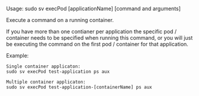 Usage: sudo sv execPod [applicationName] [command and arguments]

Execute a command on a running container.

If you have more than one contianer per application the specific pod / container needs to be specified when running this command, or you will just be executing the command on the first pod / container for that application.

Example:
```
Single container applicaton:
sudo sv execPod test-application ps aux

Multiple container applicaton:
sudo sv execPod test-application-[containerName] ps aux
```